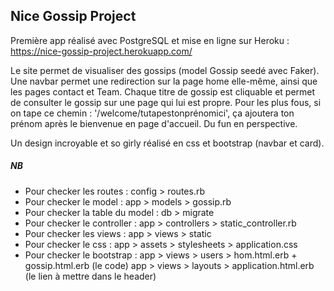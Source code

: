 ## Nice Gossip Project

Première app réalisé avec PostgreSQL et mise en ligne sur Heroku : https://nice-gossip-project.herokuapp.com/

Le site permet de visualiser des gossips (model Gossip seedé avec Faker).
Une navbar permet une redirection sur la page home elle-même, ainsi que les pages contact et Team.
Chaque titre de gossip est cliquable et permet de consulter le gossip sur une page qui lui est propre.
Pour les plus fous, si on tape ce chemin : '/welcome/tutapestonprénomici', ça ajoutera ton prénom après le bienvenue en page d'accueil. Du fun en perspective.

Un design incroyable et so girly réalisé en css et bootstrap (navbar et card).

##### NB
- Pour checker les routes : config > routes.rb
- Pour checker le model : app > models > gossip.rb
- Pour checker la table du model : db > migrate
- Pour checker le controller : app > controllers > static_controller.rb
- Pour checker les views : app > views > static
- Pour checker le css : app > assets > stylesheets > application.css
- Pour checker le bootstrap : app > views > users > hom.html.erb + gossip.html.erb (le code)
                              app > views > layouts > application.html.erb (le lien à mettre dans le header) 
